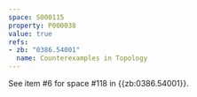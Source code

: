 ```yaml
---
space: S000115
property: P000038
value: true
refs:
- zb: "0386.54001"
  name: Counterexamples in Topology
---
```


See item #6 for space #118 in {{zb:0386.54001}}.
